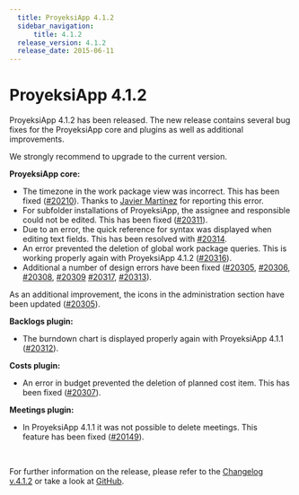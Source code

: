 ```yaml
---
  title: ProyeksiApp 4.1.2
  sidebar_navigation:
      title: 4.1.2
  release_version: 4.1.2
  release_date: 2015-06-11
---
```



# ProyeksiApp 4.1.2

ProyeksiApp 4.1.2 has been released. The new release contains
several bug fixes for the ProyeksiApp core and plugins as well as
additional improvements.

We strongly recommend to upgrade to the current version.

**ProyeksiApp core:**

  - The timezone in the work package view was incorrect. This has been
    fixed
    ([\#20210](https://community.openproject.org/work_packages/20210)).
    Thanks to [Javier
    Martínez](https://community.openproject.org/users/39048) for
    reporting this error.
  - For subfolder installations of ProyeksiApp, the assignee and
    responsible could not be edited. This has been fixed
    ([\#20311](https://community.openproject.org/work_packages/20311)).
  - Due to an error, the quick reference for syntax was displayed when
    editing text fields. This has been resolved with
    [\#20314](https://community.openproject.org/work_packages/20314).
  - An error prevented the deletion of global work package queries. This
    is working properly again with ProyeksiApp 4.1.2
    ([\#20316](https://community.openproject.org/work_packages/20316)).
  - Additional a number of design errors have been fixed
    ([\#20305](https://community.openproject.org/work_packages/20305), [\#20306](https://community.openproject.org/work_packages/20306),
    [\#20308](https://community.openproject.org/work_packages/20308),
    [\#20309](https://community.openproject.org/work_packages/20309) [\#20317](https://community.openproject.org/work_packages/20317),
    [\#20313](https://community.openproject.org/work_packages/20313)).

As an additional improvement, the icons in the administration section
have been updated
([\#20305](https://community.openproject.org/work_packages/20305)).

**Backlogs plugin:**

  - The burndown chart is displayed properly again with ProyeksiApp
    4.1.1
    ([\#20312](https://community.openproject.org/work_packages/20312)).

**Costs plugin:**

  - An error in budget prevented the deletion of planned cost item. This
    has been fixed
    ([\#20307](https://community.openproject.org/work_packages/20307)).

**Meetings plugin:**

  - In ProyeksiApp 4.1.1 it was not possible to delete meetings. This
    feature has been fixed
    ([\#20149](https://community.openproject.org/work_packages/20149)).

 

For further information on the release, please refer to the [Changelog
v.4.1.2](https://community.openproject.org/versions/726) or take a look
at [GitHub](https://github.com/opf/openproject/tree/v4.1.2).

 


